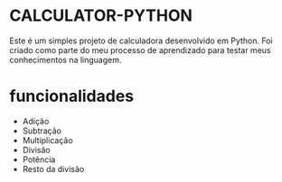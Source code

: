 # CALCULATOR-PYTHON
Este é um simples projeto de calculadora desenvolvido em Python. Foi criado como parte do meu processo de aprendizado para testar meus conhecimentos na linguagem.

# funcionalidades
- Adição 
- Subtração
- Multiplicação
- Divisão
- Potência
- Resto da divisão
